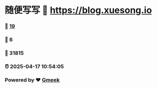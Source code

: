 # 随便写写 :link: https://blog.xuesong.io 
### :page_facing_up: [19](https://blog.xuesong.io/tag.html) 
### :speech_balloon: 6 
### :hibiscus: 31815 
### :alarm_clock: 2025-04-17 10:54:05 
### Powered by :heart: [Gmeek](https://github.com/Meekdai/Gmeek)
